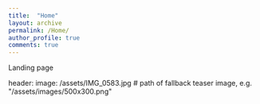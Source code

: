 ```yaml
---
title:  "Home"
layout: archive
permalink: /Home/
author_profile: true
comments: true
---
```


Landing page<br>

header:
  image: /assets/IMG_0583.jpg # path of fallback teaser image, e.g. "/assets/images/500x300.png"
